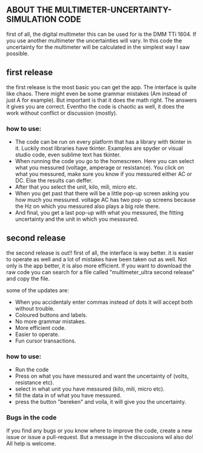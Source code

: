 ## ABOUT THE MULTIMETER-UNCERTAINTY-SIMULATION CODE
first of all, the digital multimeter this can be used for is the DMM TTi 1604. If you use another multimeter the uncertainties will vary.
In this code the uncertainty for the multimeter will be calculated in the simplest way I saw possible.


## first release
the first release is the most basic you can get the app. The interface is quite like chaos. There might even be some grammar mistakes (Am instead of just A for example). But important is that it does the math right. The answers it gives you are correct. Eventho the code is chaotic as well, it does the work without conflict or discussion (mostly).

### how to use:
- The code can be run on every platform that has a library with tkinter in it. Luckily most libraries have tkinter.       Examples are spyder or visual studio code, even sublime text has tkinter.
- When running the code you go to the homescreen. Here you can select what you messured (voltage, amperage or             resistance). You click on what you messured, make sure you know if you messured either AC or DC. Else the results can   deffer. 
- After that you select the unit, kilo, mili, micro etc. 
- When you get past that there will be a little pop-up screen asking you how much you messured. voltage AC has two pop-   up screens because the Hz on which you messured also plays a big role there. 
- And final, you get a last pop-up with what you messured, the fitting uncertainty and the unit in which you messsured.



## second release
the second release is out!!
first of all, the interface is way better. it is easier to operate as well and a lot of mistakes have been taken out as well. Not only is the app better, it is also more efficient. If you want to download the raw code you can search for a file called "multimeter_ultra second release" and copy the file.

some of the updates are:
- When you accidentaly enter commas instead of dots it will accept both without trouble.
- Coloured buttons and labels. 
- No more grammar mistakes.
- More efficient code.
- Easier to operate.
- Fun cursor transactions.

### how to use:
- Run the code
- Press on what you have messured and want the uncertainty of (volts, resistance etc).
- select in what unit you have messured (kilo, mili, micro etc).
- fill the data in of what you have messured.
- press the button "bereken" and voíla, it will give you the uncertainty.




### Bugs in the code
If you find any bugs or you know where to improve the code, create a new issue or issue a pull-request. But a message in the disccusions wil also do! All help is welcome.
